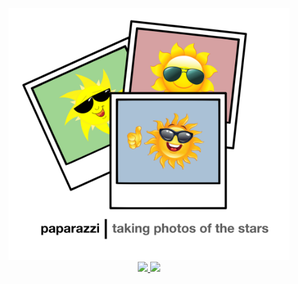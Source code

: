 <p align="center">
  <img width = "450" src="paparazzi.png"/>
  <br/>
  <a href="https://travis-ci.org/rodluger/paparazzi/">
    <img src="https://img.shields.io/travis/rodluger/paparazzi/master.svg"/>
  </a>
  <a href="https://github.com/rodluger/paparazzi/raw/master-pdf/ms.pdf">
    <img src="https://img.shields.io/badge/read-the_paper-blue.svg?style=flat"/>
  </a>
</p>
